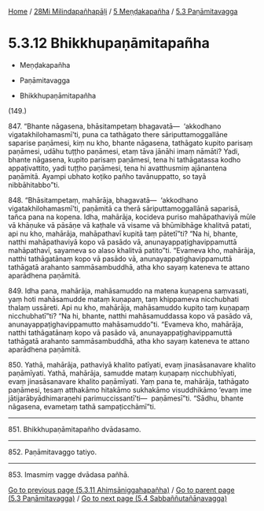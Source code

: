 
[Home](/) / [28Mi Milindapañhapāḷi](../...md) / [5 Meṇḍakapañha](...md) / [5.3 Paṇāmitavagga](../28Mi/5/5.3.md)

# 5.3.12 Bhikkhupaṇāmitapañha

* Meṇḍakapañha

* Paṇāmitavagga

* Bhikkhupaṇāmitapañha

(149.)

847\. “Bhante nāgasena, bhāsitampetaṃ bhagavatā—  ‘akkodhano vigatakhilohamasmī’ti, puna ca tathāgato there sāriputtamoggallāne saparise paṇāmesi, kiṃ nu kho, bhante nāgasena, tathāgato kupito parisaṃ paṇāmesi, udāhu tuṭṭho paṇāmesi, etaṃ tāva jānāhi imaṃ nāmāti? Yadi, bhante nāgasena, kupito parisaṃ paṇāmesi, tena hi tathāgatassa kodho appaṭivattito, yadi tuṭṭho paṇāmesi, tena hi avatthusmiṃ ajānantena paṇāmitā. Ayampi ubhato koṭiko pañho tavānuppatto, so tayā nibbāhitabbo”ti.

848\. “Bhāsitampetaṃ, mahārāja, bhagavatā—  ‘akkodhano vigatakhilohamasmī’ti, paṇāmitā ca therā sāriputtamoggallānā saparisā, tañca pana na kopena. Idha, mahārāja, kocideva puriso mahāpathaviyā mūle vā khāṇuke vā pāsāṇe vā kaṭhale vā visame vā bhūmibhāge khalitvā patati, api nu kho, mahārāja, mahāpathavī kupitā taṃ pātetī”ti? “Na hi, bhante, natthi mahāpathaviyā kopo vā pasādo vā, anunayappaṭighavippamuttā mahāpathavī, sayameva so alaso khalitvā patito”ti. “Evameva kho, mahārāja, natthi tathāgatānaṃ kopo vā pasādo vā, anunayappaṭighavippamuttā tathāgatā arahanto sammāsambuddhā, atha kho sayaṃ kateneva te attano aparādhena paṇāmitā.

849\. Idha pana, mahārāja, mahāsamuddo na matena kuṇapena saṃvasati, yaṃ hoti mahāsamudde mataṃ kuṇapaṃ, taṃ khippameva nicchubhati thalaṃ ussāreti. Api nu kho, mahārāja, mahāsamuddo kupito taṃ kuṇapaṃ nicchubhatī”ti? “Na hi, bhante, natthi mahāsamuddassa kopo vā pasādo vā, anunayappaṭighavippamutto mahāsamuddo”ti. “Evameva kho, mahārāja, natthi tathāgatānaṃ kopo vā pasādo vā, anunayappaṭighavippamuttā tathāgatā arahanto sammāsambuddhā, atha kho sayaṃ kateneva te attano aparādhena paṇāmitā.

850\. Yathā, mahārāja, pathaviyā khalito patīyati, evaṃ jinasāsanavare khalito paṇāmīyati. Yathā, mahārāja, samudde mataṃ kuṇapaṃ nicchubhīyati, evaṃ jinasāsanavare khalito paṇāmīyati. Yaṃ pana te, mahārāja, tathāgato paṇāmesi, tesaṃ atthakāmo hitakāmo sukhakāmo visuddhikāmo ‘evaṃ ime jātijarābyādhimaraṇehi parimuccissantī’ti—  paṇāmesī”ti. “Sādhu, bhante nāgasena, evametaṃ tathā sampaṭicchāmī”ti.

---

851\. Bhikkhupaṇāmitapañho dvādasamo.



---

852\. Paṇāmitavaggo tatiyo.



---

853\. Imasmiṃ vagge dvādasa pañhā.



[Go to previous page (5.3.11 Ahiṃsāniggahapañha)](5.3.11.md) / [Go to parent page (5.3 Paṇāmitavagga)](../28Mi/5/5.3.md) / [Go to next page (5.4 Sabbaññutañāṇavagga)](../5.4.md)


